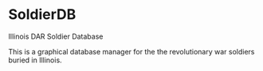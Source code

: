 SoldierDB
=========

Illinois DAR Soldier Database

This is a graphical database manager for the the revolutionary war soldiers buried in Illinois.
